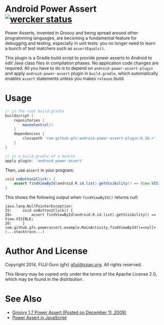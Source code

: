 # Android Power Assert [![wercker status](https://app.wercker.com/status/b5ff7f4f8ec53e3bc8bed5d6435dc511/s/ "wercker status")](https://app.wercker.com/project/bykey/b5ff7f4f8ec53e3bc8bed5d6435dc511)

Power Asserts, invented in Groovy and being spread around other programming languages, are becoming a fundamental feature for debugging and testing, especially in unit tests: you no longer need to learn a bunch of test matchers such as `assertEquals()`.

This plugin is a Gradle build script to provide power asserts to Android to edit Java class files in compilation phases. No application code changes are required. All you have to do is to depend on `android-power-assert-plugin` and apply `android-power-assert` plugin in `build.gradle`, which automatically enables `assert` statements unless you makes `release` build.

# Usage

```groovy
// in the root build.gradle
buildscript {
    repositories {
        mavenCentral()
    }
    dependencies {
        classpath 'com.github.gfx:android-power-assert-plugin:0.10.+'
    }
}

// in a build.gradle of a module
apply plugin: 'android-power-assert'
```

Then, use `assert` in your program:

```java
void onButton2Click() {
    assert findViewById(android.R.id.list).getVisibility() == View.VISIBLE;
}
```

This shows the following output when `findViewById()` returns null:

```
java.lang.NullPointerException:
25:     void onButton2Click() {
26>         assert findViewById(android.R.id.list).getVisibility() == View.VISIBLE;
26:     }
com.github.gfx.powerassert.example.MainActivity.findViewById()=<null>
(...stacktrace...)
```

# Author And License

Copyright 2014, FUJI Goro (gfx) <gfuji@cpan.org>. All rights reserved.

This library may be copied only under the terms of the Apache License 2.0, which may be found in the distribution.

# See Also

- [Groovy 1.7 Power Assert (Posted on December 11, 2009)](http://dontmindthelanguage.wordpress.com/2009/12/11/groovy-1-7-power-assert/)
- [Power Assert in JavaScript](https://github.com/twada/power-assert)
